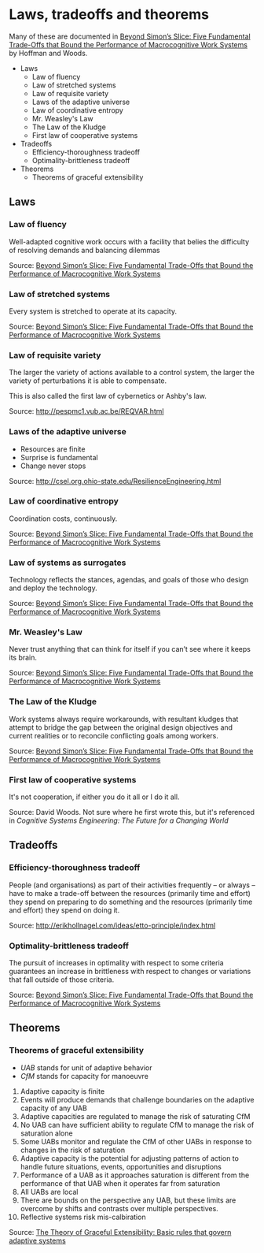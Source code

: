 # Laws, tradeoffs and theorems

Many of these are documented in [Beyond Simon’s Slice: Five Fundamental Trade-Offs that Bound the Performance of Macrocognitive Work Systems]
by Hoffman and Woods.

[Beyond Simon’s Slice: Five Fundamental Trade-Offs that Bound the Performance of Macrocognitive Work Systems]: https://cmapsinternal.ihmc.us/rid=1K2MHS0D4-1ZT3XRF-HPX/46.%2520Simon's%2520Slice.pdf

* Laws
  - Law of fluency
  - Law of stretched systems
  - Law of requisite variety
  - Laws of the adaptive universe
  - Law of coordinative entropy
  - Mr. Weasley's Law
  - The Law of the Kludge
  - First law of cooperative systems
* Tradeoffs
  - Efficiency-thoroughness tradeoff
  - Optimality-brittleness tradeoff
* Theorems
   - Theorems of graceful extensibility

## Laws

### Law of fluency

Well-adapted cognitive work occurs with a facility that belies the difficulty
of resolving demands and balancing dilemmas

Source: [Beyond Simon’s Slice: Five Fundamental Trade-Offs that Bound the Performance of Macrocognitive Work Systems]

### Law of stretched systems

Every system is stretched to operate at its capacity. 

Source: [Beyond Simon’s Slice: Five Fundamental Trade-Offs that Bound the Performance of Macrocognitive Work Systems]

### Law of requisite variety

The larger the variety of actions available to a control system, the larger the
variety of perturbations it is able to compensate.

This is also called the first law of cybernetics or Ashby's law.

Source: <http://pespmc1.vub.ac.be/REQVAR.html>

### Laws of the adaptive universe

* Resources are finite
* Surprise is fundamental
* Change never stops

Source: <http://csel.org.ohio-state.edu/ResilienceEngineering.html>

### Law of coordinative entropy

Coordination costs, continuously. 

Source: [Beyond Simon’s Slice: Five Fundamental Trade-Offs that Bound the Performance of Macrocognitive Work Systems]

### Law of systems as surrogates

Technology reflects the stances, agendas, and goals of those who design and deploy the technology. 

Source: [Beyond Simon’s Slice: Five Fundamental Trade-Offs that Bound the Performance of Macrocognitive Work Systems]

### Mr. Weasley's Law

Never trust anything that can think for itself if you can’t see where it keeps its brain.

Source: [Beyond Simon’s Slice: Five Fundamental Trade-Offs that Bound the Performance of Macrocognitive Work Systems]

### The Law of the Kludge

Work systems always require workarounds, with resultant kludges that attempt
to bridge the gap between the original design objectives and current realities
or to reconcile conflicting goals among workers. 

Source: [Beyond Simon’s Slice: Five Fundamental Trade-Offs that Bound the Performance of Macrocognitive Work Systems]

### First law of cooperative systems

It's not cooperation, if either you do it all or I do it all.

Source: David Woods. Not sure where he first wrote this, but it's referenced in *Cognitive Systems Engineering: The Future for a Changing World*

## Tradeoffs

### Efficiency-thoroughness tradeoff

People (and organisations) as part of their activities frequently – or always –
have to make a trade-off between the resources (primarily time and effort) they
spend on preparing to do something and the resources (primarily time and
effort) they spend on doing it. 

Source: <http://erikhollnagel.com/ideas/etto-principle/index.html>

### Optimality-brittleness tradeoff

The pursuit of increases in optimality with respect to some criteria 
guarantees an increase in brittleness with respect to changes or variations
that fall outside of those criteria.

Source: [Beyond Simon’s Slice: Five Fundamental Trade-Offs that Bound the Performance of Macrocognitive Work Systems]

## Theorems

### Theorems of graceful extensibility

* *UAB* stands for unit of adaptive behavior
* *CfM* stands for capacity for manoeuvre

1. Adaptive capacity is finite
2. Events will produce demands that challenge boundaries on the adaptive
   capacity of any UAB
3. Adaptive capacities are regulated to manage the risk of saturating CfM
4. No UAB can have sufficient ability to regulate CfM to manage the risk of saturation alone
5. Some UABs monitor and regulate the CfM of other UABs in response to changes
   in the risk of saturation
6. Adaptive capacity is the potential for adjusting patterns of action to
   handle future situations, events, opportunities and disruptions
7. Performance of a UAB as it approaches saturation is different from the
   performance of that UAB when it operates far from saturation
8. All UABs are local
9. There are bounds on the perspective any UAB, but these limits are overcome
   by shifts and contrasts over multiple perspectives.
10. Reflective systems risk mis-calbiration

Source: [The Theory of Graceful Extensibility: Basic rules that govern adaptive systems](https://www.researchgate.net/publication/327427067_The_Theory_of_Graceful_Extensibility_Basic_rules_that_govern_adaptive_systems)
